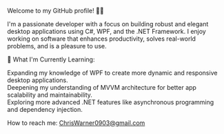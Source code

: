 Welcome to my GitHub profile! 👨‍💻

I'm a passionate developer with a focus on building robust and elegant desktop applications using C#, WPF, and the .NET Framework. I enjoy working on software that enhances productivity, solves real-world problems, and is a pleasure to use.

🌱 What I'm Currently Learning:

Expanding my knowledge of WPF to create more dynamic and responsive desktop applications.<br/>
Deepening my understanding of MVVM architecture for better app scalability and maintainability.<br/>
Exploring more advanced .NET features like asynchronous programming and dependency injection.<br/>

How to reach me: ChrisWarner0903@gmail.com
